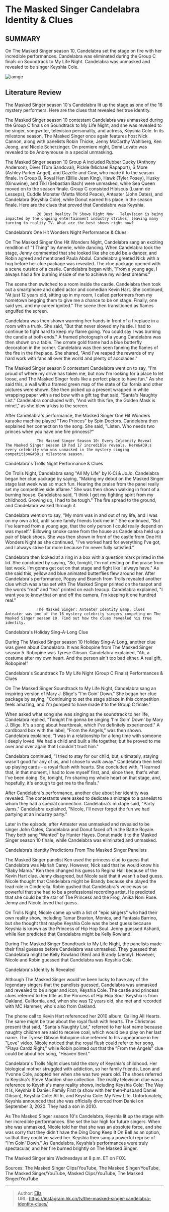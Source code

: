 # The Masked Singer Candelabra Identity &amp; Clues


## SUMMARY 



  On The Masked Singer season 10, Candelabra set the stage on fire with her incredible performances.   Candelabra was eliminated during the Group C finals on Soundtrack to My Life Night.   Candelabra was unmasked and revealed to be singer Keyshia Cole.  

![iamge](https://static1.srcdn.com/wordpress/wp-content/uploads/2023/11/a7594e1b-6f92-46b8-aa79-5a8a7f37a384.jpeg)

## Literature Review
The Masked Singer season 10&#39;s Candelabra lit up the stage as one of the 16 mystery performers. Here are the clues that revealed her true identity.




The Masked Singer season 10 contestant Candelabra was unmasked during the Group C finals on Soundtrack to My Life Night, and she was revealed to be singer, songwriter, television personality, and actress, Keyshia Cole. In its milestone season, The Masked Singer once again features host Nick Cannon, along with panelists Robin Thicke, Jenny McCarthy Wahlberg, Ken Jeong, and Nicole Scherzinger. On premiere night, Demi Lovato was revealed to be Anonymouse in a special unmasking.




The Masked Singer season 10 Group A included Rubber Ducky (Anthony Anderson), Diver (Tom Sandoval), Pickle (Michael Rapaport), S&#39;More (Ashley Parker Angel), and Gazelle and Cow, who made it to the season finale. In Group B, Royal Hen (Billie Jean King), Hawk (Tyler Posey), Husky (Ginuwine), and Tiki (Sebastian Bach) were unmasked, while Sea Queen moved on to the season finale. Group C consisted Hibiscus (Luann de Lesseps), Cuddle Monster (Metta World Peace), Anteater (John Oates), and Candelabra (Keyshia Cole), while Donut earned his place in the season finale. Here are the clues that proved that Candelabra was Keyshia.

                  20 Best Reality TV Shows Right Now   Television is being impacted by the ongoing entertainment industry strikes, leaving many turning to reality TV. What are the best shows right now?    


 Candelabra’s One Hit Wonders Night Performance &amp; Clues 

 




On The Masked Singer One Hit Wonders Night, Candelabra sang an exciting rendition of &#34;1 Thing&#34; by Amerie, while dancing. When Candelabra took the stage, Jenny commented that she looked like she could be a dancer, and Robin agreed and mentioned Paula Abdul. Candelabra greeted Nick with a hug before her clue package was revealed. The clue package opened with a scene outside of a castle. Candelabra began with, &#34;From a young age, I always had a fire burning inside of me to achieve my wildest dreams.&#34;

The scene then switched to a room inside the castle. Candelabra then took out a smartphone and called actor and comedian Kevin Hart. She continued, &#34;At just 12 years old, sitting up in my room, I called performers from my hometown begging them to give me a chance to be on stage. Finally, one said yes, and my career ignited.&#34; The scene then transitioned as flames engulfed the screen.

Candelabra was then shown warming her hands in front of a fireplace in a room with a trunk. She said, &#34;But that never slowed my hustle. I had to continue to fight hard to keep my flame going. You could say I was burning the candle at both ends.&#34; A framed photograph of a young Candelabra was then shown on a table. The ornate gold frame had a blue butterfly decoration in the corner. Candelabra was then seen fanning the flames of the fire in the fireplace. She shared, &#34;And I&#39;ve reaped the rewards of my hard work with fans all over the world and plenty of accolades.&#34;




The Masked Singer season 9 contestant Candelabra went on to say, &#34;I&#39;m proud of where my drive has taken me, but now I&#39;m looking for a place to let loose, and The Masked Singer feels like a perfect place to have fun.&#34; As she said this, a wall with a framed green map of the state of California and other pictures were shown. She then picked up a present wrapped in white wrapping paper with a red bow with a gift tag that said, &#34;Santa&#39;s Naughty List.&#34; Candelabra concluded with, &#34;And with this fire, the Golden Mask is mine!,&#34; as she blew a kiss to the screen.

After Candelabra&#39;s performance, the Masked Singer One Hit Wonders karaoke machine played &#34;Two Princes&#34; by Spin Doctors. Candelabra then explained her connection to the song. She said, &#34;Listen. Who needs two princes when you have one fire princess?&#34;

                  The Masked Singer Season 10: Every Celebrity Reveal   The Masked Singer season 10 had 17 incredible reveals. Here&#39;s every celebrity who was unmasked in the mystery singing competition&#39;s milestone season.    






 Candelabra&#39;s Trolls Night Performance &amp; Clues 

 

On Trolls Night, Candelabra sang &#34;All My Life&#34; by K-Ci &amp; JoJo. Candelabra began her clue package by saying, &#34;Making my debut on the Masked Singer stage last week was so much fun. Hearing the praise from the panel really set my competitive side aflame.&#34; She was then shown walking in front of a burning house. Candelabra said, &#34;I think I get my fighting spirit from my childhood. Growing up, I had to be tough.&#34; The fire spread to the ground, and Candelabra walked through it.

Candelabra went on to say, &#34;My mom was in and out of my life, and I was on my own a lot, until some family friends took me in.&#34; She continued, &#34;But I&#39;ve learned from a young age, that the only person I could really depend on was myself.&#34; Billowing smoke came from the house as Candelabra held up a pair of black shoes. She was then shown in front of the castle from One Hit Wonders Night as she continued, &#34;I&#39;ve worked hard for everything I&#39;ve got, and I always strive for more because I&#39;m never fully satisfied.&#34; 




Candelabra then looked at a ring in a box with a question mark printed in the lid. She concluded by saying, &#34;So, tonight, I&#39;m not resting on the praise from last week. I&#39;m gonna get out on that stage and fight like I always have.&#34; As she said this, yellow and blue animated butterflies flew around her. After Candelabra&#39;s performance, Poppy and Branch from Trolls revealed another clue which was a tea set with The Masked Singer printed on the teapot and the words &#34;real&#34; and &#34;tea&#34; printed on each teacup. Candelabra explained, &#34;I want you to know that on and off the camera, I&#39;m keeping it one hundred real.&#34;

                  The Masked Singer: Anteater Identity &amp; Clues   Anteater was one of the 16 mystery celebrity singers competing on The Masked Singer season 10. Find out how the clues revealed his true identity.    



 Candelabra&#39;s Holiday Sing-A-Long Clue 

 




During The Masked Singer season 10 Holiday Sing-A-Long, another clue was given about Candelabra. It was Robopine from The Masked Singer season 5. Robopine was Tyrese Gibson. Candelabra explained, &#34;Ah, a costume after my own heart. And the person ain&#39;t too bad either. A real gift, Robopine!&#34;



 Candelabra&#39;s Soundtrack To My Life Night (Group C Finals) Performances &amp; Clues 

 

On The Masked Singer Soundtrack to My Life Night, Candelabra sang an inspiring version of Mary J. Blige&#39;s &#34;I&#39;m Goin&#39; Down.&#34; She began her clue package by saying, &#34;Continuing to set the stage ablaze in this competition feels amazing, and I&#39;m pumped to have made it to the Group C finale.&#34;

When asked what song she was singing as the soundtrack to her life, Candelabra replied, &#34;Tonight I&#39;m gonna be singing &#39;I&#39;m Goin&#39; Down&#39; by Mary J. Blige. It&#39;s a song about heartbreak, which I&#39;ve definitely experienced.&#34; A cardboard box with the label, &#34;From the Angels,&#34; was then shown. Candelabra explained, &#34;I was in a relationship for a long time with someone I deeply loved. We had a child and built a life together, but he proved to me over and over again that I couldn&#39;t trust him.&#34;




Candelabra continued, &#34;I tried to stay for our child, but, ultimately, staying wasn&#39;t good for any of us, and I chose to walk away.&#34; Candelabra then held up playing cards - a royal flush with hearts. She concluded with, &#34;I learned that, in that moment, I had to love myself first, and, since then, that&#39;s what I&#39;ve been doing. So, tonight, I&#39;m sharing my whole heart on that stage, and, hopefully, it&#39;s enough to get me to the finals.&#34;

After Candelabra&#39;s performance, another clue about her identity was revealed. The contestants were asked to dedicate a mixtape to a panelist to whom they had a special connection. Candelabra&#39;s mixtape said, &#34;Party Jams.&#34; Candelabra explained, &#34;Nicole, I&#39;ll never forget the fun we had partying at an industry party.&#34;

Later in the episode, after Anteater was unmasked and revealed to be singer John Oates, Candelabra and Donut faced off in the Battle Royale. They both sang &#34;Wanted&#34; by Hunter Hayes. Donut made it to the Masked Singer season 10 finale, while Candelabra was eliminated and unmasked.






 Candelabra’s Identity Predictions From The Masked Singer Panelists 
         

The Masked Singer panelist Ken used the princess clue to guess that Candelabra was Mariah Carey. However, Nick said that he would know his &#34;Baby Mama.&#34; Ken then changed his guess to Regina Hall because of the Kevin Hart clue. Jenny disagreed, but Nicole said that it wasn&#39;t a bad guess. Nicole thought that Candelabra might be Brandy because she played the lead role in Cinderella. Robin gushed that Candelabra&#39;s voice was so powerful that she had to be a professional recording artist. He predicted that she could be the star of The Princess and the Frog, Anika Noni Rose. Jenny and Nicole loved that guess.

On Trolls Night, Nicole came up with a list of &#34;epic singers&#34; who had their own reality show, including Tamar Braxton, Monica, and Fantasia Barrino, but she thought that maybe Keyshia Cole was the best guess because Keyshia is known as the Princess of Hip Hop Soul. Jenny guessed Ashanti, while Ken predicted that Candelabra might be Kelly Rowland.




During The Masked Singer Soundtrack to My Life Night, the panelists made their final guesses before Candelabra was unmasked. They guessed that Candelabra might be Kelly Rowland (Ken) and Brandy (Jenny). However, Nicole and Robin guessed that Candelabra was Keyshia Cole.



 Candelabra&#39;s Identity Is Revealed 

 

Although The Masked Singer would&#39;ve been lucky to have any of the legendary singers that the panelists guessed, Candelabra was unmasked and revealed to be singer and icon, Keyshia Cole. The castle and princess clues referred to her title as the Princess of Hip Hop Soul. Keyshia is from Oakland, California, and, when she was 12 years old, she met and recorded with MC Hammer, who&#39;s also from Oakland.

The phone call to Kevin Hart referenced her 2010 album, Calling All Hearts. The same might be true about the royal flush with hearts. The Christmas present that said, &#34;Santa&#39;s Naughty List,&#34; referred to her last name because naughty children are said to receive coal, which would be a play on her last name. The Tyrese Gibson Robopine clue referred to his appearance in her &#34;Love&#34; video. Nicole noticed that the royal flush could refer to her song, &#34;Playa Cardz Right,&#34; while Robin pointed out that the &#34;From the Angels&#34; clue could be about her song, &#34;Heaven Sent.&#34;




Candelabra&#39;s Trolls Night clues told the story of Keyshia&#39;s childhood. Her biological mother struggled with addiction, so her family friends, Leon and Yvonne Cole, adopted her when she was two years old. The shoes referred to Keyshia&#39;s Steve Madden shoe collection. The reality television clue was a reference to Keyshia&#39;s many reality shows, including Keyshia Cole: The Way It Is, Keyshia &amp; Daniel: Family First (a show with her then-husband Daniel Gibson), Keyshia Cole: All In, and Keyshia Cole: My New Life. Unfortunately, Keyshia announced that she was officially divorced from Daniel on September 3, 2020. They had a son in 2010.

As The Masked Singer season 10&#39;s Candelabra, Keyshia lit up the stage with her incredible performances. She set the bar high for future singers. When she was unmasked, Nicole told her that she was an absolute force, and she was sorry that they didn&#39;t have the Ding Dong Keep It On Bell as an option, so that they could’ve saved her. Keyshia then sang a powerful reprise of &#34;I&#39;m Goin&#39; Down.&#34; As Candelabra, Keyshia’s performances were truly spectacular, and her fire burned brightly on The Masked Singer.






The Masked Singer airs Wednesdays at 8 p.m. ET on FOX.




 Sources: The Masked Singer Clips/YouTube, The Masked Singer/YouTube, The Masked Singer/YouTube, Masked Clips/YouTube, The Masked Singer/YouTube



---

> Author: [Ella](https://instagram.hk.cn/)  
> URL: https://instagram.hk.cn/tv/the-masked-singer-candelabra-identity-clues/  

